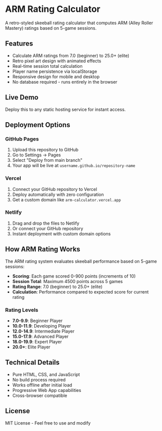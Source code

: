 # ARM Rating Calculator

A retro-styled skeeball rating calculator that computes ARM (Alley Roller Mastery) ratings based on 5-game sessions.

## Features

- Calculate ARM ratings from 7.0 (beginner) to 25.0+ (elite)
- Retro pixel art design with animated effects
- Real-time session total calculation
- Player name persistence via localStorage
- Responsive design for mobile and desktop
- No database required - runs entirely in the browser

## Live Demo

Deploy this to any static hosting service for instant access.

## Deployment Options

### GitHub Pages
1. Upload this repository to GitHub
2. Go to Settings → Pages
3. Select "Deploy from main branch"
4. Your app will be live at `username.github.io/repository-name`

### Vercel
1. Connect your GitHub repository to Vercel
2. Deploy automatically with zero configuration
3. Get a custom domain like `arm-calculator.vercel.app`

### Netlify
1. Drag and drop the files to Netlify
2. Or connect your GitHub repository
3. Instant deployment with custom domain options

## How ARM Rating Works

The ARM rating system evaluates skeeball performance based on 5-game sessions:

- **Scoring**: Each game scored 0-900 points (increments of 10)
- **Session Total**: Maximum 4500 points across 5 games
- **Rating Range**: 7.0 (beginner) to 25.0+ (elite)
- **Calculation**: Performance compared to expected score for current rating

### Rating Levels
- **7.0-9.9**: Beginner Player
- **10.0-11.9**: Developing Player  
- **12.0-14.9**: Intermediate Player
- **15.0-17.9**: Advanced Player
- **18.0-19.9**: Expert Player
- **20.0+**: Elite Player

## Technical Details

- Pure HTML, CSS, and JavaScript
- No build process required
- Works offline after initial load
- Progressive Web App capabilities
- Cross-browser compatible

## License

MIT License - Feel free to use and modify
